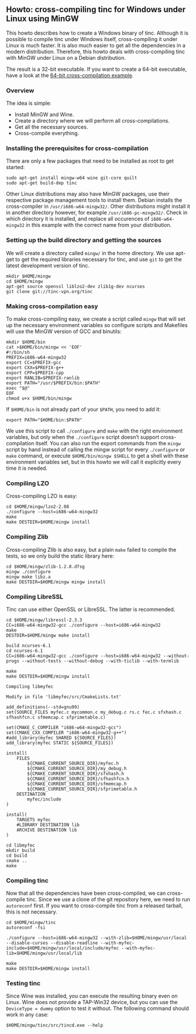 ## Howto: cross-compiling tinc for Windows under Linux using MinGW

This howto describes how to create a Windows binary of tinc. Although it is possible to compile tinc under Windows itself, cross-compiling it under Linux is much faster. It is also much easier to get all the dependencies in a modern distribution. Therefore, this howto deals with cross-compiling tinc with MinGW under Linux on a Debian distribution.

The result is a 32-bit executable. If you want to create a 64-bit executable, have a look at the [64-bit cross-compilation example](http://tinc-vpn.org/examples/cross-compiling-64-bit-windows-binary/).

### Overview

The idea is simple:

- Install MinGW and Wine.
- Create a directory where we will perform all cross-compilations.
- Get all the necessary sources.
- Cross-compile everything.

### Installing the prerequisites for cross-compilation

There are only a few packages that need to be installed as root to get started:

```
sudo apt-get install mingw-w64 wine git-core quilt
sudo apt-get build-dep tinc
```

Other Linux distributions may also have MinGW packages, use their respective package management tools to install them. Debian installs the cross-compiler in `/usr/i686-w64-mingw32/`. Other distributions might install it in another directory however, for example `/usr/i686-pc-mingw32/`. Check in which directory it is installed, and replace all occurences of `i686-w64-mingw32` in this example with the correct name from your distribution.

### Setting up the build directory and getting the sources

We will create a directory called `mingw/` in the home directory. We use apt-get to get the required libraries necessary for tinc, and use `git` to get the latest development version of tinc.

```
mkdir $HOME/mingw
cd $HOME/mingw
apt-get source openssl liblzo2-dev zlib1g-dev ncurses
git clone git://tinc-vpn.org/tinc
```

### Making cross-compilation easy

To make cross-compiling easy, we create a script called `mingw` that will set up the necessary environment variables so configure scripts and Makefiles will use the MinGW version of GCC and binutils:

```
mkdir $HOME/bin
cat >$HOME/bin/mingw << 'EOF'
#!/bin/sh
PREFIX=i686-w64-mingw32
export CC=$PREFIX-gcc
export CXX=$PREFIX-g++
export CPP=$PREFIX-cpp
export RANLIB=$PREFIX-ranlib
export PATH="/usr/$PREFIX/bin:$PATH"
exec "$@"
EOF
chmod u+x $HOME/bin/mingw
```

If `$HOME/bin` is not already part of your `$PATH`, you need to add it:

```
export PATH="$HOME/bin:$PATH"
```

We use this script to call `./configure` and `make` with the right environment variables, but only when the `./configure` script doesn’t support cross-compilation itself. You can also run the export commands from the `mingw` script by hand instead of calling the mingw script for every `./configure` or `make` command, or execute `$HOME/bin/mingw $SHELL` to get a shell with these environment variables set, but in this howto we will call it explicitly every time it is needed.

### Compiling LZO

Cross-compiling LZO is easy:

```
cd $HOME/mingw/lzo2-2.08
./configure --host=i686-w64-mingw32
make
make DESTDIR=$HOME/mingw install
```

### Compiling Zlib

Cross-compiling Zlib is also easy, but a plain `make` failed to compile the tests, so we only build the static library here:

```
cd $HOME/mingw/zlib-1.2.8.dfsg
mingw ./configure
mingw make libz.a
make DESTDIR=$HOME/mingw mingw install
```

### Compiling LibreSSL

Tinc can use either OpenSSL or LibreSSL. The latter is recommended.

```
cd $HOME/mingw/libressl-2.3.3
CC=i686-w64-mingw32-gcc ./configure --host=i686-w64-mingw32
make
DESTDIR=$HOME/mingw make install

build ncurses-6.1 
cd ncurses-6.1
CC=i686-w64-mingw32-gcc ./configure --host=i686-w64-mingw32 --without-progs --without-tests --without-debug --with-ticlib --with-termlib

make
make DESTDIR=$HOME/mingw install

Compiling libmyfec

Modify in file 'libmyfec/src/CmakeLists.txt'

add_definitions(--std=gnu99)
set(SOURCE_FILES myfec.c mycommon.c my_debug.c rs.c fec.c sfxhash.c sfhashfcn.c sfmemcap.c sfprimetable.c)

set(CMAKE_C_COMPILER "i686-w64-mingw32-gcc")
set(CMAKE_CXX_COMPILER "i686-w64-mingw32-g++")
#add_library(myfec SHARED ${SOURCE_FILES})
add_library(myfec STATIC ${SOURCE_FILES})

install(
	FILES
		${CMAKE_CURRENT_SOURCE_DIR}/myfec.h
		${CMAKE_CURRENT_SOURCE_DIR}/my_debug.h
		${CMAKE_CURRENT_SOURCE_DIR}/sfxhash.h
		${CMAKE_CURRENT_SOURCE_DIR}/sfhashfcn.h
		${CMAKE_CURRENT_SOURCE_DIR}/sfmemcap.h
		${CMAKE_CURRENT_SOURCE_DIR}/sfprimetable.h
	DESTINATION
		myfec/include
)

install(
	TARGETS myfec
	#LIBRARY DESTINATION lib
    ARCHIVE DESTINATION lib
)

cd libmyfec
mkdir build
cd build
cmake ..
make
```

### Compiling tinc

Now that all the dependencies have been cross-compiled, we can cross-compile tinc. Since we use a clone of the git repository here, we need to run `autoreconf` first. If you want to cross-compile tinc from a released tarball, this is not necessary.

```
cd $HOME/mingw/tinc
autoreconf -fsi

./configure --host=i686-w64-mingw32 --with-zlib=$HOME/mingw/usr/local --disable-curses --disable-readline --with-myfec-include=$HOME/mingw/usr/local/include/myfec --with-myfec-lib=$HOME/mingw/usr/local/lib

make
make DESTDIR=$HOME/mingw install
```

### Testing tinc

Since Wine was installed, you can execute the resulting binary even on Linux. Wine does not provide a TAP-Win32 device, but you can use the `DeviceType = dummy` option to test it without. The following command should work in any case:

```
$HOME/mingw/tinc/src/tincd.exe --help
```